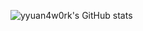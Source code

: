 ![yyuan4w0rk's GitHub stats](https://github-readme-stats.vercel.app/api?username=yyuan4w0rk&count_private=true&show_icons=true&bg_color=222&icon_color=FFCE45&text_color=73777B&hide_rank=true&hide_title=true&hide=stars,commits,issues,contribs)



